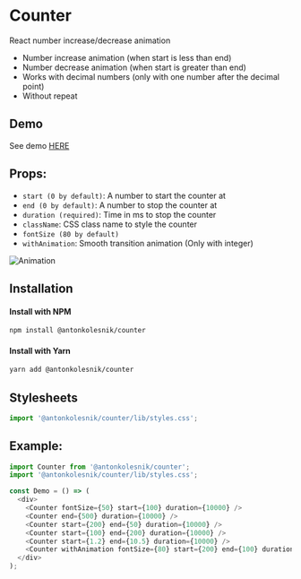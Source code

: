 # Counter
React number increase/decrease animation

* Number increase animation (when start is less than end)
* Number decrease animation (when start is greater than end)
* Works with decimal numbers (only with one number after the decimal point)
* Without repeat

## Demo
See demo [HERE](https://antonkolesnik.com/counter/)

## Props:
* `start (0 by default)`: A number to start the counter at
* `end (0 by default)`: A number to stop the counter at
* `duration (required)`: Time in ms to stop the counter
* `className`: CSS class name to style the counter
* `fontSize (80 by default)`
* `withAnimation`: Smooth transition animation (Only with integer)

![Animation](https://antonkolesnik.com/86a23ea2ed56d3b82a22.gif)

## Installation

#### Install with NPM
```bash
npm install @antonkolesnik/counter
```
#### Install with Yarn
```bash
yarn add @antonkolesnik/counter
```

## Stylesheets
```js
import '@antonkolesnik/counter/lib/styles.css';
```

## Example:
```js
import Counter from '@antonkolesnik/counter';
import '@antonkolesnik/counter/lib/styles.css';

const Demo = () => (
  <div>
    <Counter fontSize={50} start={100} duration={10000} />
    <Counter end={500} duration={10000} />
    <Counter start={200} end={50} duration={10000} />
    <Counter start={100} end={200} duration={10000} />
    <Counter start={1.2} end={10.5} duration={10000} />
    <Counter withAnimation fontSize={80} start={200} end={100} duration={100000} />
  </div>
);
```
